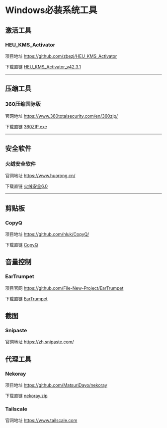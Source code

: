 # Windows必装系统工具

## 激活工具

### HEU_KMS_Activator

项目地址 <https://github.com/zbezj/HEU_KMS_Activator>

下载直链 [HEU_KMS_Activator_v42.3.1][HEU_KMS_Activator_v42.3.1]

---

## 压缩工具

### 360压缩国际版

官网地址 <https://www.360totalsecurity.com/en/360zip/>

下载直链 [360ZIP.exe][360ZIP]

---

## 安全软件

### 火绒安全软件

官网地址 <https://www.huorong.cn/>

下载直链 [火绒安全6.0][火绒安全6.0]

---

## 剪贴板

### CopyQ

项目地址 <https://github.com/hluk/CopyQ/>

下载直链 [CopyQ][CopyQ]

## 音量控制

### EarTrumpet

项目官网 <https://github.com/File-New-Project/EarTrumpet>

下载直链 [EarTrumpet][EarTrumpet]

## 截图

### Snipaste

官网地址 <https://zh.snipaste.com/>

## 代理工具

### Nekoray

项目地址 <https://github.com/MatsuriDayo/nekoray>

下载直链 [nekoray.zip][nekoray-4.0.1]

### Tailscale

官网地址 <https://www.tailscale.com>







[HEU_KMS_Activator_v42.3.1]: https://github.com/zbezj/HEU_KMS_Activator/releases/download/42.3.1/HEU_KMS_Activator_v42.3.1.rar
[360ZIP]: https://www.360totalsecurity.com/en/download-free-360-zip/
[火绒安全6.0]: https://www.huorong.cn/product/downloadHr60.php?pro=hr60
[CopyQ]: https://github.com/hluk/CopyQ/releases/download/v9.1.0/copyq-9.1.0-setup.exe
[EarTrumpet]: https://apps.microsoft.com/detail/9nblggh516xp?
[nekoray-4.0.1]: https://github.com/MatsuriDayo/nekoray/releases/download/4.0.1/nekoray-4.0.1-2024-12-12-windows64.zip